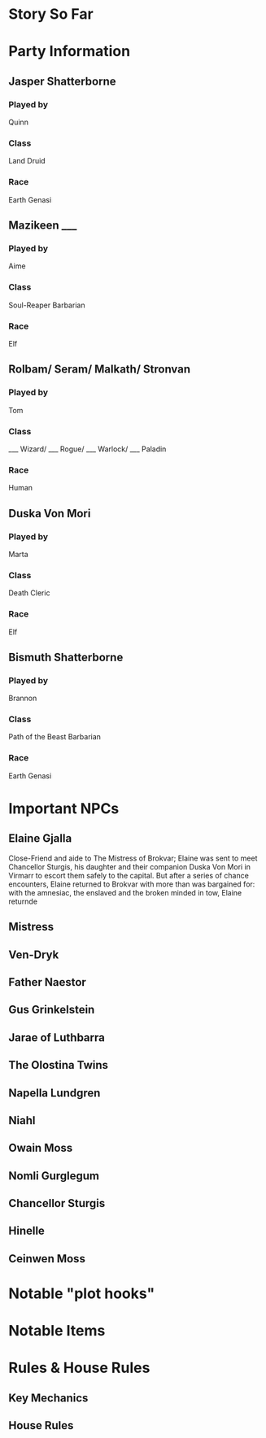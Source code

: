 # Story So Far

# Party Information
## Jasper Shatterborne
### Played by
Quinn
### Class
Land Druid
### Race
Earth Genasi
## Mazikeen ___
### Played by
Aime
### Class
Soul-Reaper Barbarian
### Race
Elf
## Rolbam/ Seram/ Malkath/ Stronvan
### Played by
Tom
### Class
___ Wizard/ ___ Rogue/ ___ Warlock/ ___ Paladin
### Race
Human
## Duska Von Mori
### Played by
Marta
### Class
Death Cleric
### Race
Elf
## Bismuth Shatterborne
### Played by
Brannon
### Class
Path of the Beast Barbarian
### Race
Earth Genasi
# Important NPCs
## Elaine Gjalla
Close-Friend and aide to The Mistress of Brokvar; Elaine was sent to meet Chancellor Sturgis, his daughter and their companion Duska Von Mori in Virmarr to escort them safely to the capital. But after a series of chance encounters, Elaine returned to Brokvar with more than was bargained for: with the amnesiac, the enslaved and the broken minded in tow, Elaine returnde
## Mistress
## Ven-Dryk
## Father Naestor
## Gus Grinkelstein
## Jarae of Luthbarra
## The Olostina Twins
## Napella Lundgren
## Niahl
## Owain Moss
## Nomli Gurglegum
## Chancellor Sturgis
## Hinelle
## Ceinwen Moss

# Notable "plot hooks"
# Notable Items
# Rules & House Rules

## Key Mechanics

## House Rules


